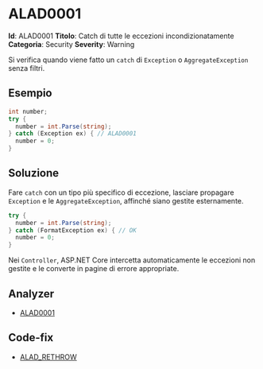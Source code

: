 
# ALAD0001

**Id**: ALAD0001
**Titolo**: Catch di tutte le eccezioni incondizionatamente
**Categoria**: Security
**Severity**: Warning

Si verifica quando viene fatto un `catch` di `Exception` o `AggregateException`
senza filtri.


## Esempio

```csharp
int number;
try {
  number = int.Parse(string);
} catch (Exception ex) { // ALAD0001
  number = 0;
}
```


## Soluzione

Fare `catch` con un tipo più specifico di eccezione, lasciare propagare
`Exception` e le `AggregateException`, affinché siano gestite esternamente.

```csharp
try {
  number = int.Parse(string);
} catch (FormatException ex) { // OK
  number = 0;
}
```

Nei `Controller`, ASP.NET Core intercetta automaticamente le eccezioni non
gestite e le converte in pagine di errore appropriate.


## Analyzer

* [ALAD0001](../../src/Alad.CodeAnalyzer/Security/AllExceptionsCaughtAnalyzer.cs)


## Code-fix

* [ALAD_RETHROW](../../src/Alad.CodeAnalyzer.CodeFixes/RethrowExceptionCodeFixProvider.cs)
